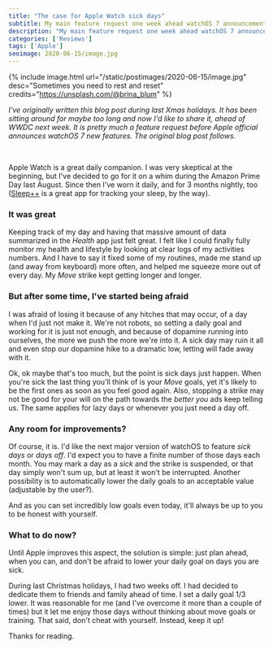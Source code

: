 ```yaml
---
title: "The case for Apple Watch sick days"
subtitle: My main feature request one week ahead watchOS 7 announcement
description: "My main feature request one week ahead watchOS 7 announcement"
categories: ['Reviews']
tags: ['Apple']
seoimage: 2020-06-15/image.jpg
---
```


{% include image.html 
url="/static/postimages/2020-06-15/image.jpg"
desc="Sometimes you need to rest and reset"
credits="https://unsplash.com/@brina_blum"
%}

*I've originally written this blog post during last Xmas holidays. It has been sitting around for maybe too long and now I'd like to share it, ahead of WWDC next week. It is pretty much a feature request before Apple official announces watchOS 7 new features. The original blog post follows.*

<br>

Apple Watch is a great daily companion. I was very skeptical at the beginning, but I've decided to go for it on a whim during the Amazon Prime Day last August. Since then I've worn it daily, and for 3 months nightly, too ([Sleep++](https://apps.apple.com/us/app/sleep/id1038440371) is a great app for tracking your sleep, by the way).

### It was great

Keeping track of my day and having that massive amount of data summarized in the *Health* app just felt great. I felt like I could finally fully monitor my health and lifestyle by looking at clear logs of my activities numbers. And I have to say it fixed some of my routines, made me stand up (and away from keyboard) more often, and helped me squeeze more out of every day. My *Move* strike kept getting longer and longer.

### But after some time, I've started being afraid

I was afraid of losing it because of any hitches that may occur, of a day when I'd just not make it. We're not robots, so setting a daily goal and working for it is just not enough, and because of dopamine running into ourselves, the more we push the more we're into it. A sick day may ruin it all and even stop our dopamine hike to a dramatic low, letting will fade away with it.

Ok, ok maybe that's too much, but the point is sick days just happen. When you're sick the last thing you'll think of is your *Move* goals, yet it's likely to be the first ones as soon as you feel good again. Also, stopping a strike may not be good for your will on the path towards the *better you* ads keep telling us. The same applies for lazy days or whenever you just need a day off.

### Any room for improvements?

Of course, it is. I'd like the next major version of watchOS to feature *sick days* or *days off*. I'd expect you to have a finite number of those days each month. You may mark a day as a *sick* and the strike is suspended, or that day simply won't sum up, but at least it won't be interrupted. Another possibility is to automatically lower the daily goals to an acceptable value (adjustable by the user?).

And as you can set incredibly low goals even today, it'll always be up to you to be honest with yourself.

### What to do now?

Until Apple improves this aspect, the solution is simple: just plan ahead, when you can, and don't be afraid to lower your daily goal on days you are sick.

During last Christmas holidays, I had two weeks off. I had decided to dedicate them to friends and family ahead of time. I set a daily goal 1/3 lower. It was reasonable for me (and I've overcome it more than a couple of times) but it let me enjoy those days without thinking about move goals or training. That said, don't cheat with yourself. Instead, keep it up!

Thanks for reading.
